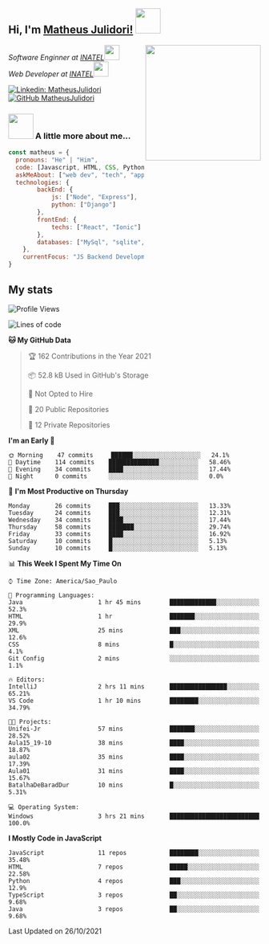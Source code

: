 <h2> Hi, I'm <a href="https://matheusjulidori.github.io" target="_blank">Matheus Julidori!</a> <img src="https://media.giphy.com/media/12oufCB0MyZ1Go/giphy.gif" width="50"></h2>
<img align='right' src="https://media.giphy.com/media/M9gbBd9nbDrOTu1Mqx/giphy.gif" width="230">
<p><em>Software Enginner at <a href="http://www.inatel.br" target="_blank">INATEL</a><img src="https://media.giphy.com/media/fYSnHlufseco8Fh93Z/giphy.gif" width="30"></br>
  Web Developer at <a href="http://www.inatel.br" target="_blank">INATEL</a><img src="https://media.giphy.com/media/WUlplcMpOCEmTGBtBW/giphy.gif" width="30"> 
</em></p>

[![Linkedin: MatheusJulidori](https://img.shields.io/badge/-MatheusJulidori-blue?style=flat-square&logo=Linkedin&logoColor=white&link=https://www.linkedin.com/in/MatheusJulidori/)](https://www.linkedin.com/in/MatheusJulidori/)
[![GitHub MatheusJulidori](https://img.shields.io/github/followers/matheusjulidori?label=follow&style=social)](https://github.com/MatheusJulidori)


### <img src="https://media.giphy.com/media/VgCDAzcKvsR6OM0uWg/giphy.gif" width="50"> A little more about me...  

```javascript
const matheus = {
  pronouns: "He" | "Him",
  code: [Javascript, HTML, CSS, Python, Java, C++, C],
  askMeAbout: ["web dev", "tech", "app dev", "games"],
  technologies: {
        backEnd: {
            js: ["Node", "Express"],
            python: ["Django"]
        },
        frontEnd: {
            techs: ["React", "Ionic"]
        },
        databases: ["MySql", "sqlite","PostgreSQL"],
    },
    currentFocus: "JS Backend Development",
}
```
<h2>My stats</h2>

<!--START_SECTION:waka-->
![Profile Views](http://img.shields.io/badge/Profile%20Views-0-blue)

![Lines of code](https://img.shields.io/badge/From%20Hello%20World%20I%27ve%20Written-498450%20lines%20of%20code-blue)

**🐱 My GitHub Data** 

> 🏆 162 Contributions in the Year 2021
 > 
> 📦 52.8 kB Used in GitHub's Storage 
 > 
> 🚫 Not Opted to Hire
 > 
> 📜 20 Public Repositories 
 > 
> 🔑 12 Private Repositories  
 > 
**I'm an Early 🐤** 

```text
🌞 Morning    47 commits     ██████░░░░░░░░░░░░░░░░░░░   24.1% 
🌆 Daytime    114 commits    ██████████████░░░░░░░░░░░   58.46% 
🌃 Evening    34 commits     ████░░░░░░░░░░░░░░░░░░░░░   17.44% 
🌙 Night      0 commits      ░░░░░░░░░░░░░░░░░░░░░░░░░   0.0%

```
📅 **I'm Most Productive on Thursday** 

```text
Monday       26 commits     ███░░░░░░░░░░░░░░░░░░░░░░   13.33% 
Tuesday      24 commits     ███░░░░░░░░░░░░░░░░░░░░░░   12.31% 
Wednesday    34 commits     ████░░░░░░░░░░░░░░░░░░░░░   17.44% 
Thursday     58 commits     ███████░░░░░░░░░░░░░░░░░░   29.74% 
Friday       33 commits     ████░░░░░░░░░░░░░░░░░░░░░   16.92% 
Saturday     10 commits     █░░░░░░░░░░░░░░░░░░░░░░░░   5.13% 
Sunday       10 commits     █░░░░░░░░░░░░░░░░░░░░░░░░   5.13%

```


📊 **This Week I Spent My Time On** 

```text
⌚︎ Time Zone: America/Sao_Paulo

💬 Programming Languages: 
Java                     1 hr 45 mins        █████████████░░░░░░░░░░░░   52.3% 
HTML                     1 hr                ███████░░░░░░░░░░░░░░░░░░   29.9% 
XML                      25 mins             ███░░░░░░░░░░░░░░░░░░░░░░   12.6% 
CSS                      8 mins              █░░░░░░░░░░░░░░░░░░░░░░░░   4.1% 
Git Config               2 mins              ░░░░░░░░░░░░░░░░░░░░░░░░░   1.1%

🔥 Editors: 
IntelliJ                 2 hrs 11 mins       ████████████████░░░░░░░░░   65.21% 
VS Code                  1 hr 10 mins        ████████░░░░░░░░░░░░░░░░░   34.79%

🐱‍💻 Projects: 
Unifei-Jr                57 mins             ███████░░░░░░░░░░░░░░░░░░   28.52% 
Aula15_19-10             38 mins             ████░░░░░░░░░░░░░░░░░░░░░   18.87% 
aula02                   35 mins             ████░░░░░░░░░░░░░░░░░░░░░   17.39% 
Aula01                   31 mins             ████░░░░░░░░░░░░░░░░░░░░░   15.67% 
BatalhaDeBaradDur        10 mins             █░░░░░░░░░░░░░░░░░░░░░░░░   5.31%

💻 Operating System: 
Windows                  3 hrs 21 mins       █████████████████████████   100.0%

```

**I Mostly Code in JavaScript** 

```text
JavaScript               11 repos            ████████░░░░░░░░░░░░░░░░░   35.48% 
HTML                     7 repos             █████░░░░░░░░░░░░░░░░░░░░   22.58% 
Python                   4 repos             ███░░░░░░░░░░░░░░░░░░░░░░   12.9% 
TypeScript               3 repos             ██░░░░░░░░░░░░░░░░░░░░░░░   9.68% 
Java                     3 repos             ██░░░░░░░░░░░░░░░░░░░░░░░   9.68%

```



 Last Updated on 26/10/2021
<!--END_SECTION:waka-->
